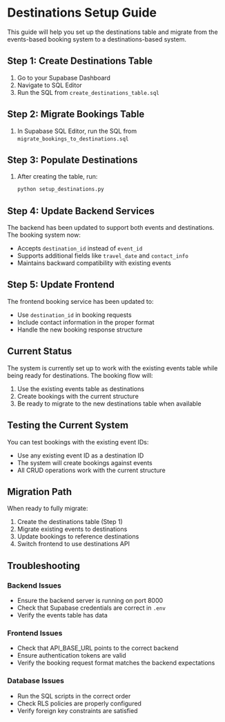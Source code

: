 # Destinations Setup Guide

This guide will help you set up the destinations table and migrate from the events-based booking system to a destinations-based system.

## Step 1: Create Destinations Table

1. Go to your Supabase Dashboard
2. Navigate to SQL Editor
3. Run the SQL from `create_destinations_table.sql`

## Step 2: Migrate Bookings Table

1. In Supabase SQL Editor, run the SQL from `migrate_bookings_to_destinations.sql`

## Step 3: Populate Destinations

1. After creating the table, run:
   ```bash
   python setup_destinations.py
   ```

## Step 4: Update Backend Services

The backend has been updated to support both events and destinations. The booking system now:

- Accepts `destination_id` instead of `event_id`
- Supports additional fields like `travel_date` and `contact_info`
- Maintains backward compatibility with existing events

## Step 5: Update Frontend

The frontend booking service has been updated to:

- Use `destination_id` in booking requests
- Include contact information in the proper format
- Handle the new booking response structure

## Current Status

The system is currently set up to work with the existing events table while being ready for destinations. The booking flow will:

1. Use the existing events table as destinations
2. Create bookings with the current structure
3. Be ready to migrate to the new destinations table when available

## Testing the Current System

You can test bookings with the existing event IDs:
- Use any existing event ID as a destination ID
- The system will create bookings against events
- All CRUD operations work with the current structure

## Migration Path

When ready to fully migrate:

1. Create the destinations table (Step 1)
2. Migrate existing events to destinations
3. Update bookings to reference destinations
4. Switch frontend to use destinations API

## Troubleshooting

### Backend Issues
- Ensure the backend server is running on port 8000
- Check that Supabase credentials are correct in `.env`
- Verify the events table has data

### Frontend Issues
- Check that API_BASE_URL points to the correct backend
- Ensure authentication tokens are valid
- Verify the booking request format matches the backend expectations

### Database Issues
- Run the SQL scripts in the correct order
- Check RLS policies are properly configured
- Verify foreign key constraints are satisfied